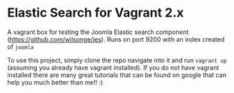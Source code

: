 # Elastic Search for Vagrant 2.x
A vagrant box for testing the Joomla Elastic search component (https://github.com/wilsonge/jes). Runs on port 9200 with an index created of `joomla`

To use this project, simply clone the repo navigate into it and run `vagrant up` (assuming you already have vagrant installed). If you do not have vagrant installed there are many great tutorials that can be found on google that can help you much better than me!! :)
